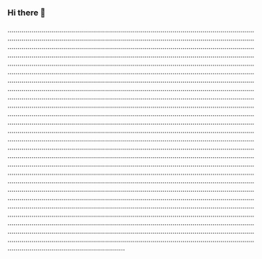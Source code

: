 ### Hi there 👋

...................................................................................................................................................................................................................................................................................................................................................................................................................................................................................................................................................................................................................................................................................................................................................................................................................................................................................................................................................................................................................................................................................................................................................................................................................................................................................................................................................................................................................................................................................................................................................................................................................................................................................................................................................................................................................................................................................................................................................................................................................................................................................................................................................................................................................................................................................................................................................................................................................................................................................................................................................................................................................................................................................................................................................................................................................................................................................................................................................................................................................................................................................................................................................................................................................................................................................................................................................................................................................